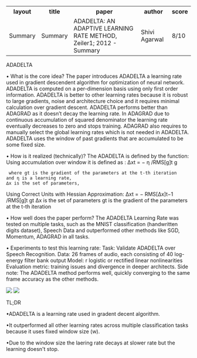 <table> 
   <tr>
     <th> layout</th>
     <th> title</th>
     <th> paper</th>
     <th> author</th>
     <th> score</th>
   </tr>
   <tr> 
     <td> Summary</td>
     <td> Summary</td>
     <td> ADADELTA: AN ADAPTIVE LEARNING RATE METHOD, Zeiler1; 2012 - Summary</td>
     <td> Shivi Agarwal</td>
     <td> 8/10</td>
   </tr>
</table>

ADADELTA 


•	What is the core idea?
The paper introduces ADADELTA a learning rate used in gradient descendent algorithm for optimization of neural network.
ADADELTA is computed on a per-dimension basis using only first order information.
ADADELTA is better to other learning rates because it is robust to large gradients, noise and architecture choice and it requires minimal calculation over gradient descent.
ADADELTA performs better than ADAGRAD as it doesn’t decay the learning rate. In ADAGRAD due to continuous accumulation of squared denominator the learning rate eventually decreases to zero and stops training. ADAGRAD also requires to manually select the global learning rates which is not needed in ADADELTA.
ADADELTA uses the window of past gradients that are accumulated to be some fixed size.

•	How is it realized (technically)?
The ADADELTA is defined by the function:
Using accumulation over window it is defined as : 
       ∆xt = − η /RMS[g]t g 
	   
	 where gt is the gradient of the parameters at the t-th iteration
    and η is a learning rate,
	∆x is the set of parameters,
	
       
Using Correct Units with Hessian Approximation:
		∆xt = − RMS[∆x]t−1 /RMS[g]t gt
		∆x is the set of parameters
		gt is the gradient of the parameters at the t-th iteration
	
•	How well does the paper perform?
The ADADELTA Learning Rate was  tested on multiple tasks, such as the MNIST classification (handwritten digits dataset), Speech Data and 
outperformed other methods like SGD, Momentum, ADAGRAD in all tasks.

•	Experiments to test this learning rate:
    Task: Validate ADADELTA over Speech Recognition.
    Data: 26 frames of audio, each consisting of 40 log-energy filter bank output
    Model: r logistic or rectified linear nonlinearities 
    Evaluation metric: training issues and divergence in deeper architects.
    Side note: The ADADELTA method performs well, quickly converging to the same frame accuracy as the other methods.
    
    


<img src="ADADelta1.png">

<img src="Adadelta2.png">


TL;DR

•ADADELTA is a learning rate used in gradent decent algorithm.

•It outperformed all other learning rates across multiple classification tasks because it uses fixed window size (w).

•Due to the window size the laering rate decays at slower rate but the learning doesn't stop.


```python

```
